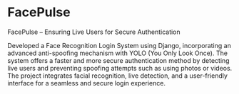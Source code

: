 # FacePulse
FacePulse – Ensuring Live Users for Secure Authentication

Developed a Face Recognition Login System using Django, incorporating an advanced anti-spoofing mechanism with YOLO (You Only Look Once). The system offers a faster and more secure authentication method by detecting live users and preventing spoofing attempts such as using photos or videos. The project integrates facial recognition, live detection, and a user-friendly interface for a seamless and secure login experience.
